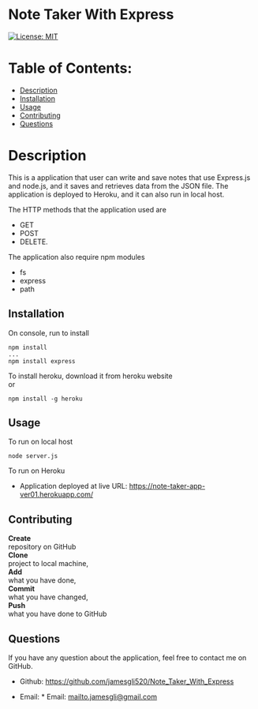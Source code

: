 # Note Taker With Express

[![License: MIT](https://img.shields.io/badge/License-MIT-yellow.svg)](https://opensource.org/licenses/MIT) 

# Table of Contents:
* [Description](#description)
* [Installation](#installation)
* [Usage](#usage)
* [Contributing](#contributing)
* [Questions](#questions)

# Description
This is a application that user can write and save notes that use Express.js and node.js, and it saves and retrieves data from the JSON file. The application is deployed to Heroku, and it can also run in local host.

The HTTP methods that the application used are 
* GET 
* POST 
* DELETE.

The application also require npm modules 
* fs 
* express
* path

## Installation
On console, run to install
```command line
npm install 
...
npm install express
```
To install heroku, download it from heroku website<br> 
or
```command line
npm install -g heroku
```

## Usage
To run on local host 
```command line
node server.js
```

To run on Heroku <br>
* Application deployed at live URL: https://note-taker-app-ver01.herokuapp.com/

## Contributing
**Create**<br> 
repository on GitHub<br>
**Clone** <br>
project to local machine, <br>
**Add** <br>
what you have done,<br>
**Commit** <br>
what you have changed, <br>
**Push** <br>
what you have done to GitHub<br>

## Questions
If you have any question about the application, feel free to contact me on GitHub.

* Github: https://github.com/jamesgli520/Note_Taker_With_Express

* Email:   * Email: mailto.jamesgli@gmail.com


